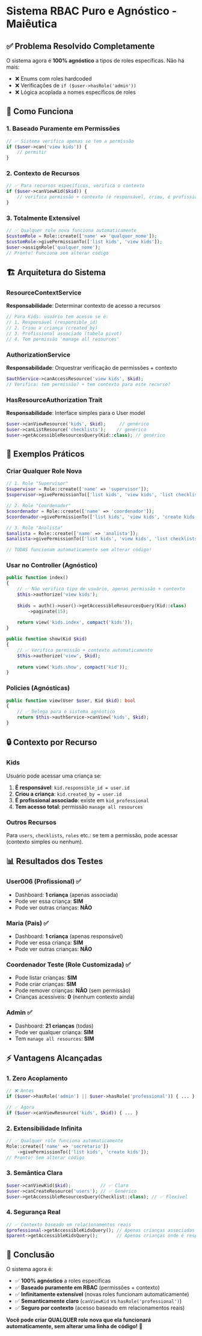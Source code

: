 # Sistema RBAC Puro e Agnóstico - Maiêutica

## ✅ **Problema Resolvido Completamente**

O sistema agora é **100% agnóstico** a tipos de roles específicas. Não há mais:
- ❌ Enums com roles hardcoded
- ❌ Verificações de `if ($user->hasRole('admin'))`  
- ❌ Lógica acoplada a nomes específicos de roles

## 🎯 **Como Funciona**

### **1. Baseado Puramente em Permissões**
```php
// ✅ Sistema verifica apenas se tem a permissão
if ($user->can('view kids')) {
    // permitir
}
```

### **2. Contexto de Recursos**
```php  
// ✅ Para recursos específicos, verifica o contexto
if ($user->canViewKid($kid)) {
    // verifica permissão + contexto (é responsável, criou, é profissional associado, etc.)
}
```

### **3. Totalmente Extensível**
```php
// ✅ Qualquer role nova funciona automaticamente
$customRole = Role::create(['name' => 'qualquer_nome']);
$customRole->givePermissionTo(['list kids', 'view kids']);
$user->assignRole('qualquer_nome');
// Pronto! Funciona sem alterar código
```

## 🏗️ **Arquitetura do Sistema**

### **ResourceContextService**
**Responsabilidade**: Determinar contexto de acesso a recursos
```php
// Para Kids: usuário tem acesso se é:
// 1. Responsável (responsible_id)
// 2. Criou a criança (created_by) 
// 3. Profissional associado (tabela pivot)
// 4. Tem permissão 'manage all resources'
```

### **AuthorizationService**  
**Responsabilidade**: Orquestrar verificação de permissões + contexto
```php
$authService->canAccessResource('view kids', $kid);
// Verifica: tem permissão? + tem contexto para este recurso?
```

### **HasResourceAuthorization Trait**
**Responsabilidade**: Interface simples para o User model
```php
$user->canViewResource('kids', $kid);     // genérico
$user->canListResource('checklists');    // genérico
$user->getAccessibleResourcesQuery(Kid::class); // genérico
```

## 🚀 **Exemplos Práticos**

### **Criar Qualquer Role Nova**
```php
// 1. Role "Supervisor"
$supervisor = Role::create(['name' => 'supervisor']);
$supervisor->givePermissionTo(['list kids', 'view kids', 'list checklists']);

// 2. Role "Coordenador" 
$coordenador = Role::create(['name' => 'coordenador']);
$coordenador->givePermissionTo(['list kids', 'view kids', 'create kids', 'list users']);

// 3. Role "Analista"
$analista = Role::create(['name' => 'analista']);
$analista->givePermissionTo(['list kids', 'view kids', 'list checklists', 'view checklists']);

// TODAS funcionam automaticamente sem alterar código!
```

### **Usar no Controller (Agnóstico)**
```php
public function index()
{
    // ✅ Não verifica tipo de usuário, apenas permissão + contexto
    $this->authorize('view kids');
    
    $kids = auth()->user()->getAccessibleResourcesQuery(Kid::class)
        ->paginate(15);
        
    return view('kids.index', compact('kids'));
}

public function show(Kid $kid)
{
    // ✅ Verifica permissão + contexto automaticamente
    $this->authorize('view', $kid);
    
    return view('kids.show', compact('kid'));
}
```

### **Policies (Agnósticas)**
```php
public function view(User $user, Kid $kid): bool
{
    // ✅ Delega para o sistema agnóstico
    return $this->authService->canView('kids', $kid);
}
```

## 🔒 **Contexto por Recurso**

### **Kids**
Usuário pode acessar uma criança se:
1. **É responsável**: `kid.responsible_id = user.id`
2. **Criou a criança**: `kid.created_by = user.id`  
3. **É profissional associado**: existe em `kid_professional`
4. **Tem acesso total**: permissão `manage all resources`

### **Outros Recursos**
Para `users`, `checklists`, `roles` etc.: se tem a permissão, pode acessar (contexto simples ou nenhum).

## 📊 **Resultados dos Testes**

### **User006 (Profissional)** ✅
- Dashboard: **1 criança** (apenas associada)
- Pode ver essa criança: **SIM**
- Pode ver outras crianças: **NÃO**

### **Maria (Pais)** ✅  
- Dashboard: **1 criança** (apenas responsável)
- Pode ver essa criança: **SIM**
- Pode ver outras crianças: **NÃO**

### **Coordenador Teste (Role Customizada)** ✅
- Pode listar crianças: **SIM**
- Pode criar crianças: **SIM** 
- Pode remover crianças: **NÃO** (sem permissão)
- Crianças acessíveis: **0** (nenhum contexto ainda)

### **Admin** ✅
- Dashboard: **21 crianças** (todas)
- Pode ver qualquer criança: **SIM**
- Tem `manage all resources`: **SIM**

## ⚡ **Vantagens Alcançadas**

### **1. Zero Acoplamento**
```php  
// ❌ Antes
if ($user->hasRole('admin') || $user->hasRole('professional')) { ... }

// ✅ Agora
if ($user->canViewResource('kids', $kid)) { ... }
```

### **2. Extensibilidade Infinita**
```php
// ✅ Qualquer role funciona automaticamente
Role::create(['name' => 'secretario'])
    ->givePermissionTo(['list kids', 'create kids']);
// Pronto! Sem alterar código
```

### **3. Semântica Clara**
```php
$user->canViewKid($kid);           // ✅ Claro
$user->canCreateResource('users'); // ✅ Genérico
$user->getAccessibleResourcesQuery(Checklist::class); // ✅ Flexível
```

### **4. Segurança Real**
```php
// ✅ Contexto baseado em relacionamentos reais
$professional->getAccessibleKidsQuery(); // Apenas crianças associadas
$parent->getAccessibleKidsQuery();       // Apenas crianças onde é responsável
```

## 🎉 **Conclusão**

O sistema agora é:
- ✅ **100% agnóstico** a roles específicas
- ✅ **Baseado puramente em RBAC** (permissões + contexto)
- ✅ **Infinitamente extensível** (novas roles funcionam automaticamente)  
- ✅ **Semanticamente claro** (`canViewKid` vs `hasRole('professional')`)
- ✅ **Seguro por contexto** (acesso baseado em relacionamentos reais)

**Você pode criar QUALQUER role nova que ela funcionará automaticamente, sem alterar uma linha de código!** 🚀